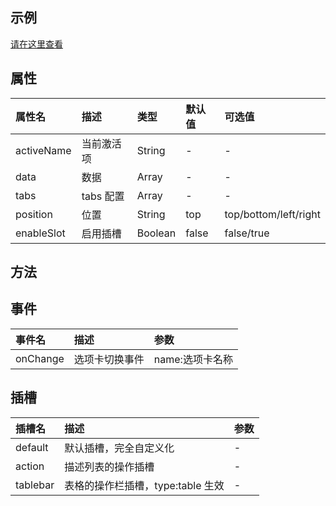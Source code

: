 ## 示例

[请在这里查看](https://template.ainiteam.com/#/components/detail)

## 属性

| 属性名     | 描述       | 类型          | 默认值 | 可选值                |
| :--------- | :--------- | :------------ | :----- | :-------------------- |
| activeName | 当前激活项 | String        | -      | -                     |
| data       | 数据       | Array<Detail> | -      | -                     |
| tabs       | tabs 配置  | Array<Tab>    | -      | -                     |
| position   | 位置       | String        | top    | top/bottom/left/right |
| enableSlot | 启用插槽   | Boolean       | false  | false/true            |

## 方法

## 事件

| 事件名   | 描述           | 参数            |
| :------- | :------------- | :-------------- |
| onChange | 选项卡切换事件 | name:选项卡名称 |

## 插槽

| 插槽名   | 描述                              | 参数 |
| :------- | :-------------------------------- | :--- |
| default  | 默认插槽，完全自定义化            | -    |
| action   | 描述列表的操作插槽                | -    |
| tablebar | 表格的操作栏插槽，type:table 生效 | -    |
